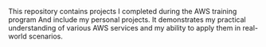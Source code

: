 
This repository contains projects I completed during the  AWS training program And include my personal projects. It demonstrates my practical understanding of various AWS services and my ability to apply them in real-world scenarios.












































